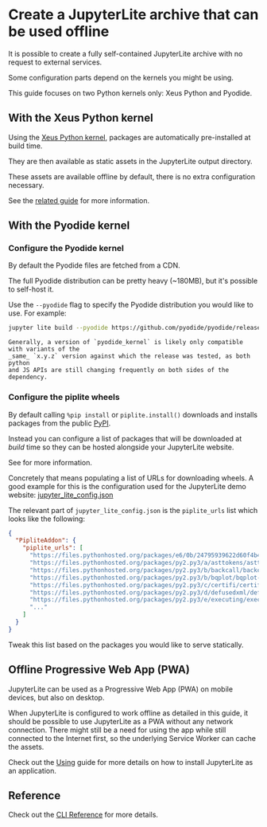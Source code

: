 # Create a JupyterLite archive that can be used offline

It is possible to create a fully self-contained JupyterLite archive with no request to
external services.

Some configuration parts depend on the kernels you might be using.

This guide focuses on two Python kernels only: Xeus Python and Pyodide.

## With the Xeus Python kernel

Using the [Xeus Python kernel](../../xeus-python/preinstalled_packages.md), packages are
automatically pre-installed at build time.

They are then available as static assets in the JupyterLite output directory.

These assets are available offline by default, there is no extra configuration
necessary.

See the [related guide](../../xeus-python/preinstalled_packages.md) for more
information.

## With the Pyodide kernel

### Configure the Pyodide kernel

By default the Pyodide files are fetched from a CDN.

The full Pyodide distribution can be pretty heavy (~180MB), but it's possible to
self-host it.

Use the `--pyodide` flag to specify the Pyodide distribution you would like to use. For
example:

```bash
jupyter lite build --pyodide https://github.com/pyodide/pyodide/releases/download/0.22.1/pyodide-0.22.1.tar.bz2
```

```{warning}
Generally, a version of `pyodide_kernel` is likely only compatible with variants of the
_same_ `x.y.z` version against which the release was tested, as both python
and JS APIs are still changing frequently on both sides of the dependency.
```

### Configure the piplite wheels

By default calling `%pip install` or `piplite.install()` downloads and installs packages
from the public [PyPI].

Instead you can configure a list of packages that will be downloaded at _build_ time so
they can be hosted alongside your JupyterLite website.

See [](../../pyodide/wheels.md) for more information.

Concretely that means populating a list of URLs for downloading wheels. A good example
for this is the configuration used for the JupyterLite demo website:
[jupyter_lite_config.json][lite-demo-config]

The relevant part of `jupyter_lite_config.json` is the `piplite_urls` list which looks
like the following:

```json
{
  "PipliteAddon": {
    "piplite_urls": [
      "https://files.pythonhosted.org/packages/e6/0b/24795939622d60f4b453aa7040f23c6a6f8b44c7c026c3b42d9842e6cc31/fastjsonschema-2.15.3-py3-none-any.whl",
      "https://files.pythonhosted.org/packages/py2.py3/a/asttokens/asttokens-2.0.5-py2.py3-none-any.whl",
      "https://files.pythonhosted.org/packages/py2.py3/b/backcall/backcall-0.2.0-py2.py3-none-any.whl",
      "https://files.pythonhosted.org/packages/py2.py3/b/bqplot/bqplot-0.12.33-py2.py3-none-any.whl",
      "https://files.pythonhosted.org/packages/py2.py3/c/certifi/certifi-2021.10.8-py2.py3-none-any.whl",
      "https://files.pythonhosted.org/packages/py2.py3/d/defusedxml/defusedxml-0.7.1-py2.py3-none-any.whl",
      "https://files.pythonhosted.org/packages/py2.py3/e/executing/executing-0.8.3-py2.py3-none-any.whl",
      "..."
    ]
  }
}
```

Tweak this list based on the packages you would like to serve statically.

[pypi]: https://pypi.org
[lite-demo-config]:
  https://github.com/jupyterlite/jupyterlite/blob/main/examples/jupyter_lite_config.json

## Offline Progressive Web App (PWA)

JupyterLite can be used as a Progressive Web App (PWA) on mobile devices, but also on
desktop.

When JupyterLite is configured to work offline as detailed in this guide, it should be
possible to use JupyterLite as a PWA without any network connection. There might still
be a need for using the app while still connected to the Internet first, so the
underlying Service Worker can cache the assets.

Check out the [Using](../../../quickstart/using.md) guide for more details on how to
install JupyterLite as an application.

## Reference

Check out the [CLI Reference](../../../reference/cli.ipynb) for more details.

